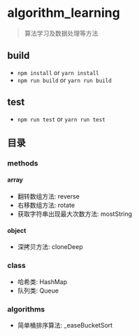 # algorithm_learning

> 算法学习及数据处理等方法

## build

* `npm install` or `yarn install`
* `npm run build` or `yarn run build`

## test

* `npm run test` or `yarn run test`

## 目录

### methods

#### array

* 翻转数组方法: reverse
* 右移数组方法: rotate
* 获取字符串出现最大次数方法: mostString

#### object

* 深拷贝方法: cloneDeep

### class

* 哈希类: HashMap
* 队列类: Queue

### algorithms

* 简单桶排序算法: _easeBucketSort
